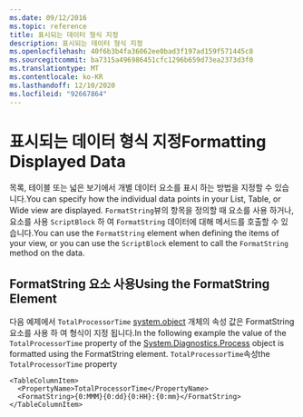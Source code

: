 ```yaml
---
ms.date: 09/12/2016
ms.topic: reference
title: 표시되는 데이터 형식 지정
description: 표시되는 데이터 형식 지정
ms.openlocfilehash: 40f6b3b4fa36062ee0bad3f197ad159f571445c8
ms.sourcegitcommit: ba7315a496986451cfc1296b659d73ea2373d3f0
ms.translationtype: MT
ms.contentlocale: ko-KR
ms.lasthandoff: 12/10/2020
ms.locfileid: "92667864"
---
```

# <a name="formatting-displayed-data"></a><span data-ttu-id="9499b-103">표시되는 데이터 형식 지정</span><span class="sxs-lookup"><span data-stu-id="9499b-103">Formatting Displayed Data</span></span>

<span data-ttu-id="9499b-104">목록, 테이블 또는 넓은 보기에서 개별 데이터 요소를 표시 하는 방법을 지정할 수 있습니다.</span><span class="sxs-lookup"><span data-stu-id="9499b-104">You can specify how the individual data points in your List, Table, or Wide view are displayed.</span></span> <span data-ttu-id="9499b-105">`FormatString`뷰의 항목을 정의할 때 요소를 사용 하거나, 요소를 사용 `ScriptBlock` 하 여 `FormatString` 데이터에 대해 메서드를 호출할 수 있습니다.</span><span class="sxs-lookup"><span data-stu-id="9499b-105">You can use the `FormatString` element when defining the items of your view, or you can use the `ScriptBlock` element to call the `FormatString` method on the data.</span></span>

## <a name="using-the-formatstring-element"></a><span data-ttu-id="9499b-106">FormatString 요소 사용</span><span class="sxs-lookup"><span data-stu-id="9499b-106">Using the FormatString Element</span></span>

<span data-ttu-id="9499b-107">다음 예제에서 `TotalProcessorTime` [system.object](/dotnet/api/System.Diagnostics.Process) 개체의 속성 값은 FormatString 요소를 사용 하 여 형식이 지정 됩니다.</span><span class="sxs-lookup"><span data-stu-id="9499b-107">In the following example the value of the `TotalProcessorTime` property of the [System.Diagnostics.Process](/dotnet/api/System.Diagnostics.Process) object is formatted using the FormatString element.</span></span> <span data-ttu-id="9499b-108">`TotalProcessorTime`속성</span><span class="sxs-lookup"><span data-stu-id="9499b-108">the `TotalProcessorTime` property</span></span>

```
<TableColumnItem>
  <PropertyName>TotalProcessorTime</PropertyName>
  <FormatString>{0:MMM}{0:dd}{0:HH}:{0:mm}</FormatString>
</TableColumnItem>
```
